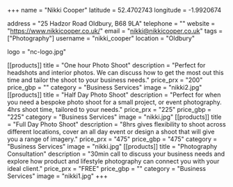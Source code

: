 +++
name = "Nikki Cooper"
latitude = 52.4702743
longitude = -1.9920674

address = "25 Hadzor Road Oldbury, B68 9LA"
telephone = ""
website = "https://www.nikkicooper.co.uk/"
email = "nikki@nikkicooper.co.uk"
tags = ["Photography"]
username = "nikki_cooper"
location = "Oldbury"

logo = "nc-logo.jpg"

[[products]]
  title = "One hour Photo Shoot"
  description = "Perfect for headshots and interior photos. We can discuss how to get the most out this time and tailor the shoot to your business needs."
  price_prx = "200"
  price_gbp = ""
  category = "Business Services"
  image = "nikki2.jpg"
[[products]]
  title = "Half Day Photo Shoot"
  description = "Perfect for when you need a bespoke photo shoot for a small project, or event photography. 4hrs shoot time, tailored to your needs."
  price_prx = "225"
  price_gbp = "225"
  category = "Business Services"
  image = "nikki.jpg"
[[products]]
  title = "Full Day Photo Shoot"
  description = "8hrs gives flexibility to shoot across different locations, cover an all day event or design a shoot that will give you a range of imagery."
  price_prx = "475"
  price_gbp = "475"
  category = "Business Services"
  image = "nikki.jpg"
[[products]]
  title = "Photography Consultation"
  description = "30min call to discuss your business needs and explore how product and lifestyle photography can connect you with your ideal client."
  price_prx = "FREE"
  price_gbp = ""
  category = "Business Services"
  image = "nikki1.jpg"
+++
